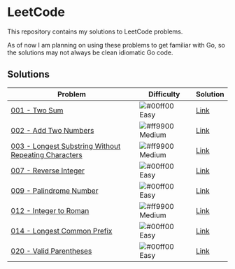 # LeetCode
This repository contains my solutions to LeetCode problems.

As of now I am planning on using these problems to get familiar with Go, so the solutions may not always be clean idiomatic Go code.

## Solutions
| Problem | Difficulty | Solution |
| ------- | ---------- | -------- |
| [001 - Two Sum](https://leetcode.com/problems/two-sum/) | ![#00ff00](https://placehold.it/15/00ff00/000000?text=+) Easy | [Link](https://github.com/toasty-toast/leetcode/tree/master/001) |
| [002 - Add Two Numbers](https://leetcode.com/problems/add-two-numbers/) | ![#ff9900](https://placehold.it/15/ff9900/000000?text=+) Medium | [Link](https://github.com/toasty-toast/leetcode/tree/master/002) |
| [003 - Longest Substring Without Repeating Characters](https://leetcode.com/problems/longest-substring-without-repeating-characters/) | ![#ff9900](https://placehold.it/15/ff9900/000000?text=+) Medium | [Link](https://github.com/toasty-toast/leetcode/tree/master/003) |
| [007 - Reverse Integer](https://leetcode.com/problems/reverse-integer/) | ![#00ff00](https://placehold.it/15/00ff00/000000?text=+) Easy | [Link](https://github.com/toasty-toast/leetcode/tree/master/007) |
| [009 - Palindrome Number](https://leetcode.com/problems/palindrome-number/) | ![#00ff00](https://placehold.it/15/00ff00/000000?text=+) Easy | [Link](https://github.com/toasty-toast/leetcode/tree/master/009) |
| [012 - Integer to Roman](https://leetcode.com/problems/integer-to-roman/) | ![#ff9900](https://placehold.it/15/ff9900/000000?text=+) Medium | [Link](https://github.com/toasty-toast/leetcode/tree/master/012) |
| [014 - Longest Common Prefix](https://leetcode.com/problems/longest-common-prefix/) | ![#00ff00](https://placehold.it/15/00ff00/000000?text=+) Easy | [Link](https://github.com/toasty-toast/leetcode/tree/master/014) |
| [020 - Valid Parentheses](https://leetcode.com/problems/valid-parentheses/) | ![#00ff00](https://placehold.it/15/00ff00/000000?text=+) Easy | [Link](https://github.com/toasty-toast/leetcode/tree/master/020) |
